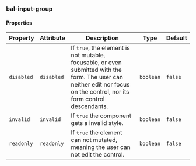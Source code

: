 ### bal-input-group
 
#### Properties

| Property   | Attribute  | Description                                                                                                                                                              | Type      | Default |
| ---------- | ---------- | ------------------------------------------------------------------------------------------------------------------------------------------------------------------------ | --------- | ------- |
| `disabled` | `disabled` | If `true`, the element is not mutable, focusable, or even submitted with the form. The user can neither edit nor focus on the control, nor its form control descendants. | `boolean` | `false` |
| `invalid`  | `invalid`  | If `true` the component gets a invalid style.                                                                                                                            | `boolean` | `false` |
| `readonly` | `readonly` | If `true` the element can not mutated, meaning the user can not edit the control.                                                                                        | `boolean` | `false` |


 